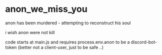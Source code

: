 # anon_we_miss_you
 anon has been murdered - attempting to reconstruct his soul
 
 i wish anon were not kill


 code starts at main.js
 and requires process.env.anon to be a discord-bot-token (better not a client-user, just to be safe ..)
